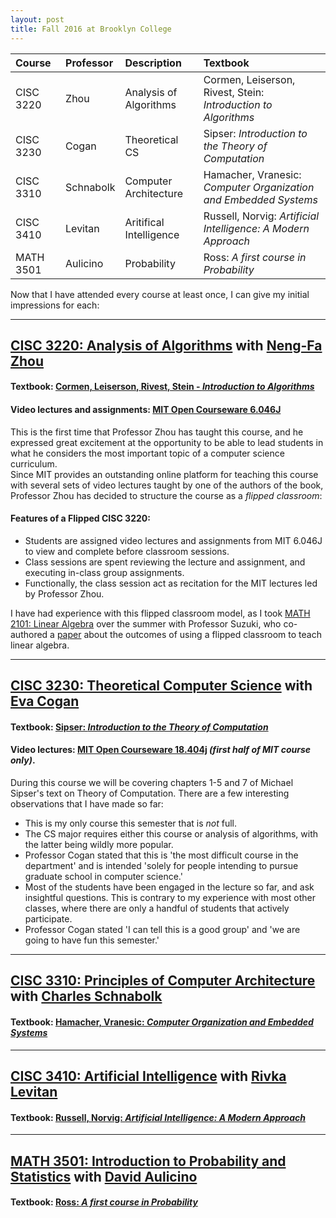 ```yaml
---
layout: post
title: Fall 2016 at Brooklyn College
---
```



|   Course  | Professor | Description               | Textbook
|:----------|:----------|:--------------------------|:-----------------------------------------------------------------|
| CISC 3220 |   Zhou    | Analysis of Algorithms    | Cormen, Leiserson, Rivest, Stein: _Introduction to Algorithms_   | 
| CISC 3230 |   Cogan   | Theoretical CS            | Sipser: _Introduction to the Theory of Computation_              |
| CISC 3310 | Schnabolk | Computer Architecture     | Hamacher, Vranesic: _Computer Organization and Embedded Systems_ |
| CISC 3410 |  Levitan  | Aritifical Intelligence   | Russell, Norvig: _Artificial Intelligence: A Modern Approach_    |
| MATH 3501 | Aulicino  | Probability               | Ross: _A first course in Probability_                            |

Now that I have attended every course at least once, I can give my initial impressions for each:

***
## [CISC 3220: Analysis of Algorithms](http://www.brooklyn.cuny.edu/courses/ShowCourse.do?redirect=/acad/course_info.jsp&dsc=CISC.&crs_num=3220&div=U) with [Neng-Fa Zhou](http://www.sci.brooklyn.cuny.edu/~zhou/teaching/cis3220/index.html)
#### Textbook: [Cormen, Leiserson, Rivest, Stein - _Introduction to Algorithms_](https://www.amazon.com/Introduction-Algorithms-3rd-MIT-Press/dp/0262033844)
#### Video lectures and assignments: [MIT Open Courseware 6.046J](http://ocw.mit.edu/courses/electrical-engineering-and-computer-science/6-046j-introduction-to-algorithms-sma-5503-fall-2005/)
This is the first time that Professor Zhou has taught this course, and he expressed great excitement at the opportunity 
to be able to lead students in what he considers the most important topic of a computer science curriculum.  
Since MIT provides an outstanding online platform for teaching this course with several sets of video lectures taught by one of the authors of the book,
Professor Zhou has decided to structure the course as a _flipped classroom_:  
#### Features of a Flipped CISC 3220:
* Students are assigned video lectures and assignments from MIT 6.046J to view and complete before classroom sessions.  
* Class sessions are spent reviewing the lecture and assignment, and executing in-class group assignments.  
* Functionally, the class session act as recitation for the MIT lectures led by Professor Zhou.  

I have had experience with this flipped classroom model, as I took [MATH 2101: Linear Algebra](http://www.brooklyn.cuny.edu/courses/ShowCourse.do?redirect=/acad/course_info.jsp&dsc=MATH.&crs_num=2101&div=U) over the summer with Professor Suzuki, 
who co-authored a [paper](http://www.tandfonline.com/doi/abs/10.1080/10511970.2013.867293?journalCode=upri20) about the outcomes of using a flipped classroom to teach linear algebra. 

***
## [CISC 3230: Theoretical Computer Science](http://www.brooklyn.cuny.edu/courses/ShowCourse.do?redirect=/acad/course_info.jsp&dsc=CISC.&crs_num=3230&div=U) with [Eva Cogan](http://www.sci.brooklyn.cuny.edu/~cogan/cisc3230/)  
#### Textbook: [Sipser: _Introduction to the Theory of Computation_](https://www.amazon.com/Introduction-Theory-Computation-Michael-Sipser/dp/0534950973)
#### Video lectures: [MIT Open Courseware 18.404j](http://ocw.mit.edu/courses/mathematics/18-404j-theory-of-computation-fall-2006/readings/) _(first half of MIT course only)_.  
During this course we will be covering chapters 1-5 and 7 of Michael Sipser's text on Theory of Computation.  There are a few interesting observations that I have made so far:  
* This is my only course this semester that is _not_ full.  
* The CS major requires either this course or analysis of algorithms, with the latter being wildly more popular.  
* Professor Cogan stated that this is 'the most difficult course in the department' and is intended 'solely for people intending to pursue graduate school in computer science.'  
* Most of the students have been engaged in the lecture so far, and ask insightful questions.  This is contrary to my experience with most other classes, where there are only a handful of students that actively participate.  
* Professor Cogan stated 'I can tell this is a good group' and 'we are going to have fun this semester.'

***
## [CISC 3310: Principles of Computer Architecture](http://www.brooklyn.cuny.edu/courses/ShowCourse.do?redirect=/acad/course_info.jsp&dsc=CISC.&crs_num=3310&div=U) with [Charles Schnabolk](http://www.brooklyn.cuny.edu/web/academics/faculty/faculty_profile.jsp?faculty=246)  
#### Textbook: [Hamacher, Vranesic: _Computer Organization and Embedded Systems_](https://www.amazon.com/Computer-Organization-Embedded-Systems-Hamacher/dp/0073380652)  

***
## [CISC 3410: Artificial Intelligence](http://www.brooklyn.cuny.edu/courses/ShowCourse.do?redirect=/acad/course_info.jsp&dsc=CISC.&crs_num=3410&div=U) with [Rivka Levitan](http://www.sci.brooklyn.cuny.edu/~levitan/ai/)  
#### Textbook: [Russell, Norvig: _Artificial Intelligence: A Modern Approach_](https://www.amazon.com/Artificial-Intelligence-Modern-Approach-3rd/dp/0136042597)

***
## [MATH 3501: Introduction to Probability and Statistics](http://www.brooklyn.cuny.edu/courses/ShowCourse.do?redirect=/acad/course_info.jsp&dsc=MATH.&crs_num=3501&div=U) with [David Aulicino](http://www.brooklyn.cuny.edu/web/academics/schools/naturalsciences/faculty_details.php?faculty=1323)  
#### Textbook: [Ross: _A first course in Probability_](https://www.amazon.com/First-Course-Probability-8th/dp/013603313X)  
